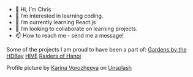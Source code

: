 - 👋 Hi, I’m Chris
- 👀 I’m interested in learning coding.
- 🌱 I’m currently learning React.js
- 💞️ I’m looking to collaborate on learning projects.
- 📫 How to reach me - send me a message!

<!---
chris-lye/chris-lye is a ✨ special ✨ repository because its `README.md` (this file) appears on your GitHub profile.
You can click the Preview link to take a look at your changes.
--->
Some of the projects I am proud to have been a part of:
<a href="https://devpost.com/software/gardens-by-the-hdbay">Gardens by the HDBay</a>
<a href="https://github.com/rphly/hive">HIVE</a>
<a href="https://istd.sutd.edu.sg/term4-design-exhibition/50002/raiders-of-hanoi">Raiders of Hanoi</a>



Profile picture by <a href="https://unsplash.com/@_k_arinn?utm_source=unsplash&utm_medium=referral&utm_content=creditCopyText">Karina Vorozheeva</a> on <a href="https://unsplash.com/s/photos/profile-cat?utm_source=unsplash&utm_medium=referral&utm_content=creditCopyText">Unsplash</a>
